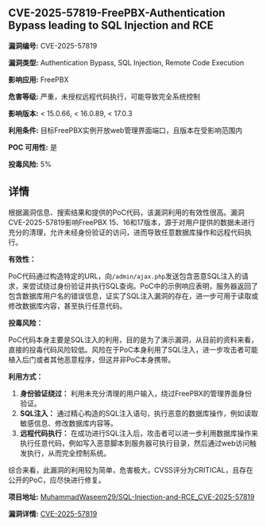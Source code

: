 ## CVE-2025-57819-FreePBX-Authentication Bypass leading to SQL Injection and RCE

**漏洞编号:** CVE-2025-57819

**漏洞类型:** Authentication Bypass, SQL Injection, Remote Code Execution

**影响应用:** FreePBX

**危害等级:** 严重，未授权远程代码执行，可能导致完全系统控制

**影响版本:** < 15.0.66, < 16.0.89, < 17.0.3

**利用条件:** 目标FreePBX实例开放web管理界面端口，且版本在受影响范围内

**POC 可用性:** 是

**投毒风险:** 5%

## 详情

根据漏洞信息、搜索结果和提供的PoC代码，该漏洞利用的有效性很高。漏洞CVE-2025-57819影响FreePBX 15、16和17版本，源于对用户提供的数据未进行充分的清理，允许未经身份验证的访问，进而导致任意数据库操作和远程代码执行。

**有效性：**

PoC代码通过构造特定的URL，向`/admin/ajax.php`发送包含恶意SQL注入的请求，来尝试绕过身份验证并执行SQL查询。PoC中的示例响应表明，服务器返回了包含数据库用户名的错误信息，证实了SQL注入漏洞的存在，进一步可用于读取或修改数据库内容，甚至执行任意代码。

**投毒风险：**

PoC代码本身主要是SQL注入的利用，目的是为了演示漏洞，从目前的资料来看，直接的投毒代码风险较低。风险在于PoC本身利用了SQL注入，进一步攻击者可能植入后门或者其他恶意程序，但这并非PoC本身携带。

**利用方式：**

1.  **身份验证绕过：** 利用未充分清理的用户输入，绕过FreePBX的管理界面身份验证。
2.  **SQL注入：** 通过精心构造的SQL注入语句，执行恶意的数据库操作，例如读取敏感信息、修改数据库内容等。
3.  **远程代码执行：** 在成功进行SQL注入后，攻击者可以进一步利用数据库操作来执行任意代码，例如写入恶意脚本到服务器可执行目录，然后通过web访问触发执行，从而完全控制系统。

综合来看，此漏洞的利用较为简单，危害极大，CVSS评分为CRITICAL，且存在公开的PoC，应尽快进行修复。


**项目地址:** [MuhammadWaseem29/SQL-Injection-and-RCE_CVE-2025-57819](https://github.com/MuhammadWaseem29/SQL-Injection-and-RCE_CVE-2025-57819)

**漏洞详情:** [CVE-2025-57819](https://nvd.nist.gov/vuln/detail/CVE-2025-57819)